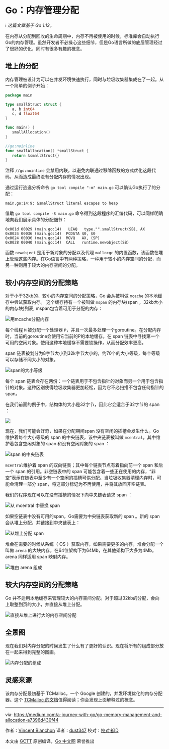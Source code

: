 # Go：内存管理分配
ℹ️ *这篇文章基于 Go 1.13。*

在内存从分配到回收的生命周期中，内存不再被使用的时候，标准库会自动执行Go的内存管理。虽然开发者不必操心这些细节，但是Go语言所做的底层管理经过了很好的优化，同时有很多有趣的概念。

## 堆上的分配
内存管理被设计为可以在并发环境快速执行，同时与垃圾收集器集成在了一起。从一个简单的例子开始：
```go
package main

type smallStruct struct {
   a, b int64
   c, d float64
}

func main() {
   smallAllocation()
}

//go:noinline
func smallAllocation() *smallStruct {
   return &smallStruct{}
}
```
注释 `//go:noinline` 会禁用内联，以避免内联通过移除函数的方式优化这段代码，从而造成最终没有分配内存的情况出现。

通过运行逃逸分析命令 `go tool compile "-m" main.go` 可以确认Go执行了的分配：
```
main.go:14:9: &smallStruct literal escapes to heap
```

借助 `go tool compile -S main.go` 命令得到这段程序的汇编代码，可以同样明确地向我们展示具体的分配细节：
```
0x001d 00029 (main.go:14)   LEAQ   type."".smallStruct(SB), AX
0x0024 00036 (main.go:14)  PCDATA $0, $0
0x0024 00036 (main.go:14)  MOVQ   AX, (SP)
0x0028 00040 (main.go:14)  CALL   runtime.newobject(SB)
```

函数 `newobject` 是用于新对象的分配以及代理 `mallocgc` 的内置函数，该函数在堆上管理这些内存。在Go语言中有两种策略，一种用于较小的内存空间的分配，而另一种则用于较大的内存空间的分配。

## 较小内存空间的分配策略
对于小于32kb的，较小的内存空间的分配策略，Go 会从被叫做 `mcache` 的本地缓存中尝试获取内存。 这个缓存持有一个被叫做 `mspan` 的内存块(span ，32kb大小的内存块)列表, mspan包含着可用于分配的内存：

![用mcache分配内存](https://raw.githubusercontent.com/studygolang/gctt-images2/master/20191103-Go-Memory-Management-and-Allocation/allocation-with-mcache.png)

每个线程 `M` 被分配一个处理器 `P`，并且一次最多处理一个goroutine。在分配内存时，当前的goroutine会使用它当前的P的本地缓存，在 span 链表中寻找第一个可用的空闲对象。使用这种本地缓存不需要锁操作，从而分配效率更高。

span 链表被划分为8字节大小到32k字节大小的，约70个的大小等级，每个等级可以存储不同大小的对象。

![span的大小等级](https://raw.githubusercontent.com/studygolang/gctt-images2/master/20191103-Go-Memory-Management-and-Allocation/span-size-classes.png)

每个 span 链表会存在两份：一个链表用于不包含指针的对象而另一个用于包含指针的对象。这种区别使得垃圾收集器更加轻松，因为它不必扫描不包含任何指针的 span。

在我们前面的例子中，结构体的大小是32字节，因此它会适合于32字节的 span ：

![](https://github.com/studygolang/gctt-images2/blob/master/20191103-Go-Memory-Management-and-Allocation/previous-example.png?raw=true)

现在，我们可能会好奇，如果在分配期间span 没有空闲的插槽会发生什么。Go 维护着每个大小等级的 span 的中央链表，该中央链表被叫做 `mcentral`，其中维护着包含空闲对象的 span 和没有空闲对象的 span ：

![span 的中央链表](https://github.com/studygolang/gctt-images2/blob/master/20191103-Go-Memory-Management-and-Allocation/central-lists-of-spans.png?raw=true)

`mcentral`维护着 span 的双向链表；其中每个链表节点有着指向前一个 span 和后一个 span 的引用。非空链表中的 span 可能包含着一些正在使用的内存，“非空”表示在链表中至少有一个空闲的插槽可供分配。当垃圾收集器清理内存时，可能会清理一部分 span，将这部分标记为不再使用，并将其放回非空链表。

我们的程序现在可以在没有插槽的情况下向中央链表请求 span ：

![从 mcentral 中替换 span ](https://github.com/studygolang/gctt-images2/blob/master/20191103-Go-Memory-Management-and-Allocation/span-replacement-from-mcentral.png?raw=true)

如果空链表中没有可用的span，Go需要为中央链表获取新的 span 。新的 span 会从堆上分配，并链接到中央链表上：

![从堆上分配 span ](https://github.com/studygolang/gctt-images2/blob/master/20191103-Go-Memory-Management-and-Allocation/span-allocation-from-the-heap.png?raw=true)

堆会在需要的时候从系统（ OS ）获取内存，如果需要更多的内存，堆会分配一个叫做 `arena` 的大块内存，在64位架构下为64Mb，在其他架构下大多为4Mb。arena 同样适用 span 映射内存。

![堆由 arena 组成](https://github.com/studygolang/gctt-images2/blob/master/20191103-Go-Memory-Management-and-Allocation/heap-is-composed-by-arenas.png?raw=true)

## 较大内存空间的分配策略
Go 并不适用本地缓存来管理较大的内存空间分配。对于超过32kb的分配，会向上取整到页的大小，并直接从堆上分配。

![直接从堆上进行大的内存空间分配](https://github.com/studygolang/gctt-images2/blob/master/20191103-Go-Memory-Management-and-Allocation/large-allocation-directly-from-the-heap.png?raw=true)

## 全景图
现在我们对内存分配的时候发生了什么有了更好的认识。现在将所有的组成部分放在一起来得到完整的图画。

![内存分配的组成](https://github.com/studygolang/gctt-images2/blob/master/20191103-Go-Memory-Management-and-Allocation/components-of-the-memory-allocation.png?raw=true)

## 灵感来源
该内存分配最初基于 TCMalloc，一个 Google 创建的，并发环境优化的内存分配器。这个 [TCMalloc 的文档](http://goog-perftools.sourceforge.net/doc/tcmalloc.html)值得阅读；你会发现上面解释过的概念。

---
via: https://medium.com/a-journey-with-go/go-memory-management-and-allocation-a7396d430f44

作者：[Vincent Blanchon](https://medium.com/@blanchon.vincent)
译者：[dust347](https://github.com/dust347)
校对：[校对者ID](https://github.com/校对者ID)

本文由 [GCTT](https://github.com/studygolang/GCTT) 原创编译，[Go 中文网](https://studygolang.com/) 荣誉推出
